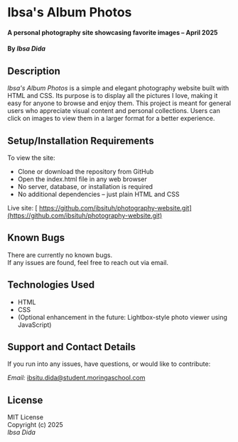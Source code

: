 # Ibsa's Album Photos  
#### A personal photography site showcasing favorite images – April 2025  
#### By *Ibsa Dida*

## Description  
*Ibsa's Album Photos* is a simple and elegant photography website built with HTML and CSS. Its purpose is to display all the pictures I love, making it easy for anyone to browse and enjoy them. This project is meant for general users who appreciate visual content and personal collections. Users can click on images to view them in a larger format for a better experience.

## Setup/Installation Requirements  
To view the site:

* Clone or download the repository from GitHub  
* Open the index.html file in any web browser  
* No server, database, or installation is required  
* No additional dependencies – just plain HTML and CSS

Live site: [ https://github.com/ibsituh/photography-website.git](https://github.com/ibsituh/photography-website.git)

## Known Bugs  
There are currently no known bugs.  
If any issues are found, feel free to reach out via email.

## Technologies Used  
* HTML  
* CSS  
* (Optional enhancement in the future: Lightbox-style photo viewer using JavaScript)

## Support and Contact Details  
If you run into any issues, have questions, or would like to contribute:

*Email:* ibsitu.dida@student.moringaschool.com

## License  
MIT License  
Copyright (c) 2025  
*Ibsa Dida*

